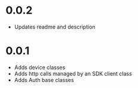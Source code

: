 # 0.0.2

- Updates readme and description

# 0.0.1

- Adds device classes
- Adds http calls managed by an SDK client class
- Adds Auth base classes
